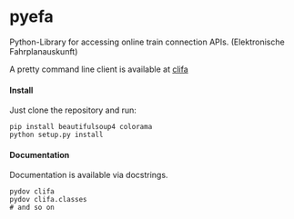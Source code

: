 pyefa
=====

Python-Library for accessing online train connection APIs. (Elektronische Fahrplanauskunft)

A pretty command line client is available at [clifa](https://github.com/NoMoKeTo/clifa)

#### Install

Just clone the repository and run:

```
pip install beautifulsoup4 colorama
python setup.py install
```

#### Documentation

Documentation is available via docstrings.

```
pydov clifa
pydov clifa.classes
# and so on
```

